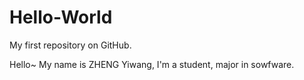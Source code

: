 Hello-World
===========

My first repository on GitHub.

Hello~
My name is ZHENG Yiwang, I'm a student, major in sowfware.
